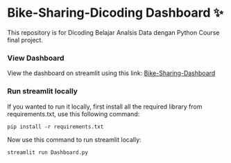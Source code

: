 # Bike-Sharing-Dicoding Dashboard ✨

This repository is for Dicoding Belajar Analsis Data dengan Python Course final project.

### View Dashboard 
View the dashboard on streamlit using this link:
[Bike-Sharing-Dashboard](https://bike-sharing-dicoding-dashboard.streamlit.app/)

### Run streamlit locally
If you wanted to run it locally, first install all the required library from requirements.txt, use this following command:
```
pip install -r requirements.txt
```

Now use this command to run streamlit locally:
```
streamlit run Dashboard.py
```
